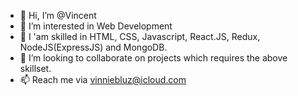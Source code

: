 - 👋 Hi, I’m @Vincent
- 👀 I’m interested in Web Development
- 🌱 I 'am skilled in HTML, CSS, Javascript, React.JS, Redux, NodeJS(ExpressJS) and MongoDB.
- 💞️ I’m looking to collaborate on projects which requires the above skillset.
- 📫 Reach me via vinniebluz@icloud.com


